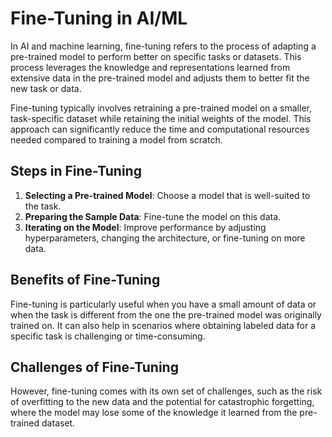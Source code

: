 # Fine-Tuning in AI/ML

In AI and machine learning, fine-tuning refers to the process of adapting a pre-trained model to perform better on specific tasks or datasets. This process leverages the knowledge and representations learned from extensive data in the pre-trained model and adjusts them to better fit the new task or data.

Fine-tuning typically involves retraining a pre-trained model on a smaller, task-specific dataset while retaining the initial weights of the model. This approach can significantly reduce the time and computational resources needed compared to training a model from scratch.

## Steps in Fine-Tuning

1. **Selecting a Pre-trained Model**: Choose a model that is well-suited to the task.
2. **Preparing the Sample Data**: Fine-tune the model on this data.
3. **Iterating on the Model**: Improve performance by adjusting hyperparameters, changing the architecture, or fine-tuning on more data.

## Benefits of Fine-Tuning

Fine-tuning is particularly useful when you have a small amount of data or when the task is different from the one the pre-trained model was originally trained on. It can also help in scenarios where obtaining labeled data for a specific task is challenging or time-consuming.

## Challenges of Fine-Tuning

However, fine-tuning comes with its own set of challenges, such as the risk of overfitting to the new data and the potential for catastrophic forgetting, where the model may lose some of the knowledge it learned from the pre-trained dataset.